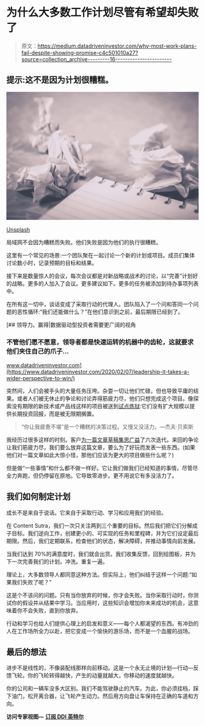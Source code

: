 # 为什么大多数工作计划尽管有希望却失败了

> 原文：<https://medium.datadriveninvestor.com/why-most-work-plans-fail-despite-showing-promise-c4c501010a27?source=collection_archive---------16----------------------->

## 提示:这不是因为计划很糟糕。

![](img/a811c4f13c01bc2f5093934104f38bf0.png)

[Unsplash](https://unsplash.com/photos/lPX6-ee-1zU)

局域网不会因为糟糕而失败。他们失败是因为他们的执行很糟糕。

这里有一个常见的场景:一个团队聚在一起讨论一个新的计划或项目。成员们集体讨论数小时，记录预期的目标和结果。

接下来是数量惊人的会议，每次会议都是对新战略或战术的讨论，以“完善”计划好的战略。更多的人加入了会议。更多建议如下。更多的任务被添加到待办事项列表中。

在所有这一切中，谈话变成了采取行动的代理人。团队陷入了一个问和答同一个问题的恶性循环:“我们还能做什么？”在他们意识到之前，最后期限已经到了。

[](https://www.datadriveninvestor.com/2020/02/07/leadership-it-takes-a-wider-perspective-to-win/) [## 领导力。赢得|数据驱动型投资者需要更广阔的视角

### 不管他们愿不愿意，领导者都是快速运转的机器中的齿轮，这就要求他们夹住自己的爪子…

www.datadriveninvestor.com](https://www.datadriveninvestor.com/2020/02/07/leadership-it-takes-a-wider-perspective-to-win/) 

突然间，人们会被手头的大量任务压垮。杂耍一切让他们忙碌，但也导致平庸的结果。或者人们被无休止的争论和讨论弄得筋疲力尽，他们只想完成这个项目。像探索没有期限的新技术或产品线这样的项目被送到[试点炼狱](https://www.mckinsey.com/business-functions/organization/our-insights/the-organization-blog/avoid-pilot-purgatory-in-7-steps):它们没有扩大规模以提供长期投资回报，而是被无限期搁置。

> “你让我疲惫不堪”是一个糟糕的决策过程。又慢又没活力。—杰夫·贝索斯

我经历过很多这样的时刻。客户[为一篇文章草稿集思广益](https://content-sutra.com/blog/workplace-creativity/)了六次迭代。来回的争论让我们筋疲力尽，我们要么放弃这篇文章，要么为了好玩而发表一些东西。(如果他们对一篇文章如此大惊小怪，那他们应该为更大的项目做些什么呢？)

但是做“一些事情”和什么都不做一样好。它让我们做我们已经知道的事情，尽管尽全力奔跑，但仍停留在原地。它导致零进步。更不用说它有多没活力了。

## 我们如何制定计划

成长不是来自于说话。它来自于采取行动、学习和应用我们的经验。

在 Content Sutra，我们一次只关注两到三个重要的目标。然后我们把它们分解成子目标。我们逆向工作，创建更小的、可实现的任务和里程碑，并为它们设定最后期限。然后，我们定期联系，检查他们的状态，解决障碍，并推动事情向前发展。

当我们达到 70%的满意度时，我们就会出货。我们收集反馈，回到绘图板，并为下一次完善我们的计划。冲洗。重复一遍。

理论上，大多数领导人都同意这种方法。但实际上，他们纠结于这样一个问题:“如果我们失败了呢？”

这是个不该问的问题。只有当你放弃的时候，你才会失败。当你采取行动时，你测试你的假设并从结果中学习。当应用时，这些知识会增加你未来成功的机会，这意味着你不会失败，直到你放弃。

行动和学习也给人们提供心理上的启发和意义——每个人都渴望的东西。有冲劲的人在工作场所全力以赴，把它变成一个愉快的游乐场，而不是一个血腥的战场。

## 最后的想法

进步不是线性的，不像装配线那样向前移动。这是一个永无止境的计划—行动—反馈飞轮。你的飞轮转得越快，产生的动量就越大，你移动的速度就越快。

你的公司和一辆车没多大区别。我们不能驾驶静止的汽车。为此，你必须挂档，踩下油门，松开离合器，让飞轮产生动力。然后用方向盘让车保持在正确的车道和方向。

**访问专家视图—** [**订阅 DDI 英特尔**](https://datadriveninvestor.com/ddi-intel)